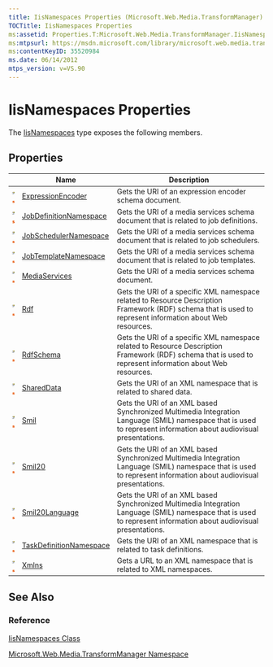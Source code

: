 ```yaml
---
title: IisNamespaces Properties (Microsoft.Web.Media.TransformManager)
TOCTitle: IisNamespaces Properties
ms:assetid: Properties.T:Microsoft.Web.Media.TransformManager.IisNamespaces
ms:mtpsurl: https://msdn.microsoft.com/library/microsoft.web.media.transformmanager.iisnamespaces_properties(v=VS.90)
ms:contentKeyID: 35520984
ms.date: 06/14/2012
mtps_version: v=VS.90
---
```


# IisNamespaces Properties

The [IisNamespaces](iisnamespaces-class-microsoft-web-media-transformmanager.md) type exposes the following members.

## Properties

||Name|Description|
|--- |--- |--- |
|![Public property](images/Hh125762.pubproperty(en-us,VS.90).gif "Public property")![Static member](images/Hh125771.static(en-us,VS.90).gif "Static member")|[ExpressionEncoder](iisnamespaces-expressionencoder-property-microsoft-web-media-transformmanager.md)|Gets the URI of an expression encoder schema document.|
|![Public property](images/Hh125762.pubproperty(en-us,VS.90).gif "Public property")![Static member](images/Hh125771.static(en-us,VS.90).gif "Static member")|[JobDefinitionNamespace](iisnamespaces-jobdefinitionnamespace-property-microsoft-web-media-transformmanager.md)|Gets the URI of a media services schema document that is related to job definitions.|
|![Public property](images/Hh125762.pubproperty(en-us,VS.90).gif "Public property")![Static member](images/Hh125771.static(en-us,VS.90).gif "Static member")|[JobSchedulerNamespace](iisnamespaces-jobschedulernamespace-property-microsoft-web-media-transformmanager.md)|Gets the URI of a media services schema document that is related to job schedulers.|
|![Public property](images/Hh125762.pubproperty(en-us,VS.90).gif "Public property")![Static member](images/Hh125771.static(en-us,VS.90).gif "Static member")|[JobTemplateNamespace](iisnamespaces-jobtemplatenamespace-property-microsoft-web-media-transformmanager.md)|Gets the URI of a media services schema document that is related to job templates.|
|![Public property](images/Hh125762.pubproperty(en-us,VS.90).gif "Public property")![Static member](images/Hh125771.static(en-us,VS.90).gif "Static member")|[MediaServices](iisnamespaces-mediaservices-property-microsoft-web-media-transformmanager.md)|Gets the URI of a media services schema document.|
|![Public property](images/Hh125762.pubproperty(en-us,VS.90).gif "Public property")![Static member](images/Hh125771.static(en-us,VS.90).gif "Static member")|[Rdf](iisnamespaces-rdf-property-microsoft-web-media-transformmanager.md)|Gets the URI of a specific XML namespace related to Resource Description Framework (RDF) schema that is used to represent information about Web resources.|
|![Public property](images/Hh125762.pubproperty(en-us,VS.90).gif "Public property")![Static member](images/Hh125771.static(en-us,VS.90).gif "Static member")|[RdfSchema](iisnamespaces-rdfschema-property-microsoft-web-media-transformmanager.md)|Gets the URI of a specific XML namespace related to Resource Description Framework (RDF) schema that is used to represent information about Web resources.|
|![Public property](images/Hh125762.pubproperty(en-us,VS.90).gif "Public property")![Static member](images/Hh125771.static(en-us,VS.90).gif "Static member")|[SharedData](iisnamespaces-shareddata-property-microsoft-web-media-transformmanager.md)|Gets the URI of an XML namespace that is related to shared data.|
|![Public property](images/Hh125762.pubproperty(en-us,VS.90).gif "Public property")![Static member](images/Hh125771.static(en-us,VS.90).gif "Static member")|[Smil](iisnamespaces-smil-property-microsoft-web-media-transformmanager.md)|Gets the URI of an XML based Synchronized Multimedia Integration Language (SMIL) namespace that is used to represent information about audiovisual presentations.|
|![Public property](images/Hh125762.pubproperty(en-us,VS.90).gif "Public property")![Static member](images/Hh125771.static(en-us,VS.90).gif "Static member")|[Smil20](iisnamespaces-smil20-property-microsoft-web-media-transformmanager.md)|Gets the URI of an XML based Synchronized Multimedia Integration Language (SMIL) namespace that is used to represent information about audiovisual presentations.|
|![Public property](images/Hh125762.pubproperty(en-us,VS.90).gif "Public property")![Static member](images/Hh125771.static(en-us,VS.90).gif "Static member")|[Smil20Language](iisnamespaces-smil20language-property-microsoft-web-media-transformmanager.md)|Gets the URI of an XML based Synchronized Multimedia Integration Language (SMIL) namespace that is used to represent information about audiovisual presentations.|
|![Public property](images/Hh125762.pubproperty(en-us,VS.90).gif "Public property")![Static member](images/Hh125771.static(en-us,VS.90).gif "Static member")|[TaskDefinitionNamespace](iisnamespaces-taskdefinitionnamespace-property-microsoft-web-media-transformmanager.md)|Gets the URI of an XML namespace that is related to task definitions.|
|![Public property](images/Hh125762.pubproperty(en-us,VS.90).gif "Public property")![Static member](images/Hh125771.static(en-us,VS.90).gif "Static member")|[Xmlns](iisnamespaces-xmlns-property-microsoft-web-media-transformmanager.md)|Gets a URL to an XML namespace that is related to XML namespaces.|

## See Also

### Reference

[IisNamespaces Class](iisnamespaces-class-microsoft-web-media-transformmanager.md)

[Microsoft.Web.Media.TransformManager Namespace](microsoft-web-media-transformmanager-namespace.md)


